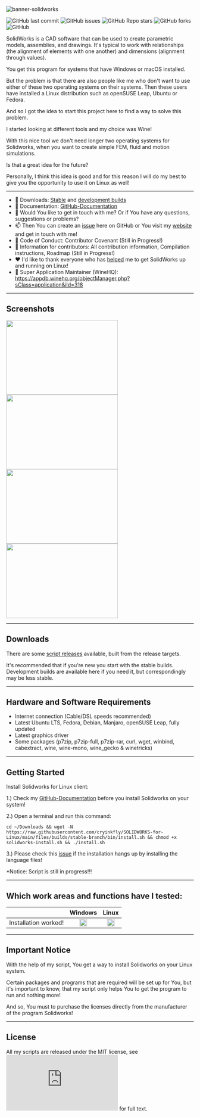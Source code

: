![banner-solidworks](https://user-images.githubusercontent.com/79079633/127905775-f3b47b1e-91a0-40a1-8842-c21a311e8221.png)

![GitHub last commit](https://img.shields.io/github/last-commit/cryinkfly/SOLIDWORKS-for-Linux?style=for-the-badge)
![GitHub issues](https://img.shields.io/github/issues-raw/cryinkfly/SOLIDWORKS-for-Linux?style=for-the-badge)
![GitHub Repo stars](https://img.shields.io/github/stars/cryinkfly/SOLIDWORKS-for-Linux?style=for-the-badge)
![GitHub forks](https://img.shields.io/github/forks/cryinkfly/SOLIDWORKS-for-Linux?style=for-the-badge)
![GitHub](https://img.shields.io/github/license/cryinkfly/SOLIDWORKS-for-Linux?style=for-the-badge)

SolidWorks is a CAD software that can be used to create parametric models, assemblies, and drawings. It's typical to work with relationships (the alignment of elements with one another) and dimensions (alignment through values).

You get this program for systems that have Windows or macOS installed.

But the problem is that there are also people like me who don't want to use either of these two operating systems on their systems. Then these users have installed a Linux distribution such as openSUSE Leap, Ubuntu or Fedora.

And so I got the idea to start this project here to find a way to solve this problem. 

I started looking at different tools and my choice was Wine! 

With this nice tool we don't need longer two operating systems for Solidworks, when you want to create simple FEM, fluid and motion simulations.

Is that a great idea for the future?

Personally, I think this idea is good and for this reason I will do my best to give you the opportunity to use it on Linux as well!

---

  - 📂 Downloads: [Stable](https://github.com/cryinkfly/SOLIDWORKS-Linux-Wine-Version-/tree/main/scripts/stable-branch) and [development builds](https://github.com/cryinkfly/SOLIDWORKS-Linux-Wine-Version-/tree/main/scripts/development-branch)
  - 📔 Documentation: [GitHub-Documentation](https://github.com/cryinkfly/SOLIDWORKS-Linux-Wine-Version-/wiki/Documentation)
  - 💬 Would You like to get in touch with me? Or if You have any questions, suggestions or problems?
  - 📫 Then You can create an [issue](https://github.com/cryinkfly/SOLIDWORKS-Linux-Wine-Version-/issues) here on GitHub or You visit my <a href="https://cryinkfly.com">website</a> and get in touch with me!
  - 📜 Code of Conduct: Contributor Covenant (Still in Progress!)
  - 📖 Information for contributors: All contribution information, Compilation instructions, Roadmap (Still in Progress!)
  - ❤️ I'd like to thank everyone who has [helped](https://github.com/cryinkfly/SOLIDWORKS-Linux-Wine-Version-/blob/main/COMMUNITY.md) me to get SolidWorks up and running on Linux!
  - 🍷 Super Application Maintainer (WineHQ): https://appdb.winehq.org/objectManager.php?sClass=application&iId=318

---

## Screenshots
<div>
<img src="https://user-images.githubusercontent.com/79079633/118688257-2e3d0e80-b806-11eb-825f-0b245f700c78.png" width="300px" height="200px">
<img src="https://user-images.githubusercontent.com/79079633/208295565-5261833e-d7e3-458a-abb4-10141d57b8c4.png" width="300px" height="200px">
</div>
<div>
<img src="https://user-images.githubusercontent.com/79079633/135744318-8db41136-30a0-4809-aa70-8e6a2983a90f.png" width="300px" height="200px">
<img src="https://raw.githubusercontent.com/cryinkfly/SOLIDWORKS-Linux-Wine-Version-/main/files/images/SOLIDWORKS%20Composer%20Player%202020/composer-player-filebrowser.png" width="300px" height="200px">
</div>

---

## Downloads

There are some [script releases](https://github.com/cryinkfly/SOLIDWORKS-Linux-Wine-Version-/tree/main/scripts) available, built from the release targets.

It's recommended that if you're new you start with the stable builds. Development builds are available here if you need it, but correspondingly may be less stable.

---

## Hardware and Software Requirements

- Internet connection (Cable/DSL speeds recommended)
- Latest Ubuntu LTS, Fedora, Debian, Manjaro, openSUSE Leap, fully updated
- Latest graphics driver
- Some packages (p7zip, p7zip-full, p7zip-rar, curl, wget, winbind, cabextract, wine, wine-mono, wine_gecko & winetricks)

---

## Getting Started

Install Solidworks for Linux client:

1.) Check my <a href="https://github.com/cryinkfly/SOLIDWORKS-Linux-Wine-Version-/wiki/Documentation">GitHub-Documentation</a> before you install Solidworks on your system!

2.) Open a terminal and run this command:

    cd ~/Downloads && wget -N https://raw.githubusercontent.com/cryinkfly/SOLIDWORKS-for-Linux/main/files/builds/stable-branch/bin/install.sh && chmod +x solidworks-install.sh && ./install.sh

3.) Please check this [issue](https://github.com/cryinkfly/SOLIDWORKS-Linux-Wine-Version-/issues/3) if the installation hangs up by installing the language files!

*Notice: Script is still in progress!!!

---

## Which work areas and functions have I tested:

<table>
<thead>
<tr>
<th></th>
<th>Windows</th>
<th>Linux</th>
</tr>
</thead>
<tbody>
<tr>
<td>Installation worked!</td>
<td style="text-align: center;"><g-emoji class="g-emoji" alias="heavy_check_mark" fallback-src="https://github.githubassets.com/images/icons/emoji/unicode/2714.png"><img class="emoji" alt="heavy_check_mark" src="https://github.githubassets.com/images/icons/emoji/unicode/2714.png" width="20" height="20"></g-emoji></td>
<td style="text-align: center;"><g-emoji class="g-emoji" alias="heavy_check_mark" fallback-src="https://github.githubassets.com/images/icons/emoji/unicode/2714.png"><img class="emoji" alt="heavy_check_mark" src="https://github.githubassets.com/images/icons/emoji/unicode/2714.png" width="20" height="20"></g-emoji></td>
</tbody>
</table>

---

## Important Notice

With the help of my script, You get a way to install Solidworks on your Linux system. 

Certain packages and programs that are required will be set up for You, but it's important to know, that my script only helps You to get the program to run and nothing more! 

And so, You must to purchase the licenses directly from the manufacturer of the program Solidworks!

---

## License

All my scripts are released under the MIT license, see ![LICENSE.md](https://github.com/cryinkfly/SOLIDWORKS-Linux-Wine-Version-/blob/main/LICENSE.md) for full text.


